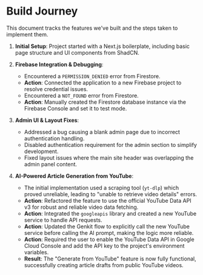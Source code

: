 # Build Journey

This document tracks the features we've built and the steps taken to implement them.

1.  **Initial Setup**: Project started with a Next.js boilerplate, including basic page structure and UI components from ShadCN.

2.  **Firebase Integration & Debugging**:
    *   Encountered a `PERMISSION_DENIED` error from Firestore.
    *   **Action**: Connected the application to a new Firebase project to resolve credential issues.
    *   Encountered a `NOT_FOUND` error from Firestore.
    *   **Action**: Manually created the Firestore database instance via the Firebase Console and set it to test mode.

3.  **Admin UI & Layout Fixes**:
    *   Addressed a bug causing a blank admin page due to incorrect authentication handling.
    *   Disabled authentication requirement for the admin section to simplify development.
    *   Fixed layout issues where the main site header was overlapping the admin panel content.

4.  **AI-Powered Article Generation from YouTube**:
    *   The initial implementation used a scraping tool (`yt-dlp`) which proved unreliable, leading to "unable to retrieve video details" errors.
    *   **Action**: Refactored the feature to use the official YouTube Data API v3 for robust and reliable video data fetching.
    *   **Action**: Integrated the `googleapis` library and created a new YouTube service to handle API requests.
    *   **Action**: Updated the Genkit flow to explicitly call the new YouTube service before calling the AI prompt, making the logic more reliable.
    *   **Action**: Required the user to enable the YouTube Data API in Google Cloud Console and add the API key to the project's environment variables.
    *   **Result**: The "Generate from YouTube" feature is now fully functional, successfully creating article drafts from public YouTube videos.
